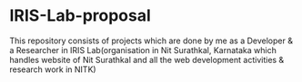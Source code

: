 # IRIS-Lab-proposal
This repository consists of projects which are done by me as a Developer &amp; a Researcher in IRIS Lab(organisation in Nit Surathkal, Karnataka which handles website of Nit Surathkal and all the web development activities &amp; research work in NITK)
